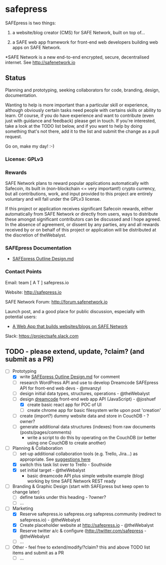 # safepress
SAFEpress is two things:

1) a website/blog creator (CMS) for SAFE Network, built on top of...

2) a SAFE web app framework for front-end web developers building web apps on SAFE Network.

*SAFE Network is a new end-to-end encrypted, secure, decentralised internet. See http://safenetwork.io

## Status
Planning and prototyping, seeking collaborators for code, branding, design, documentation. 

Wanting to help is more important than a particular skill or experience, although obviously certain tasks need people with certains skills or ability to learn. Of course, if you do have experience and want to contribute (even just with guidance and feedback) please get in touch. If you're interested, take a look at the TODO list below, and if you want to help by doing something that's not there, add it to the list and submit the change as a pull request. 

Go on, make my day! :-)

### License: GPLv3

### Rewards

SAFE Network plans to reward popular applications automatically with Safecoin, its built in (non-blockchain <= very important!) crypto currency, but all contributions, work, and input provided to this project are entirely voluntary and will fall under the GPLv3 license.

If this project or application receives significant Safecoin rewards, either automatically from SAFE Network or directly from users, ways to distribute these amongst significant contributors can be discussed and I hope agreed. In the absence of agreement, or dissent by any parties, any and all rewards received by or on behalf of this project or application will be distributed at the discretion of theWebalyst.

### SAFEpress Documentation

- [SAFEpress Outline Design.md](https://github.com/theWebalyst/safepress/blob/master/design/SAFEpress-outline-design.md)

### Contact Points

Email:   team [ A T ] safepress.io

Website: http://safepress.io

SAFE Network Forum: http://forum.safenetwork.io

Launch post, and a good place for public discussion, especially with potential users:

- [A Web App that builds websites/blogs on SAFE Network](https://forum.safenetwork.io/t/a-web-app-that-builds-websites-blogs-on-safe-network/4417)

Slack: https://projectsafe.slack.com

## TODO - please extend, update, ?claim? (and submit as a PR)

- [ ] Prototyping
  - [x] write [SAFEpress Outline Design.md](https://github.com/theWebalyst/safepress/blob/master/design/SAFEpress-outline-design.md) for comment
  - [ ] research WordPress API and use to develop Dreamcode SAFEpress API for front-end web devs - @mvanzyl
  - [ ] design initial data types, structures, operations - @theWebalyst
  - [ ] design [dreamcode](http://nobackend.org/) front-end web app API (JavaScript) - @joshuef
    - [x] create basic react app for POC of UI
    - [ ] create chrome app for basic filesystem write upon post 'creation'
  - [ ] create (import?) dummy website data and store in CouchDB - ?owner?
  - [ ] generate additional data structures (indexes) from raw documents (posts/pages/comments)
    - write a script to do this by operating on the CouchDB (or better using one CouchDB to create another)

- [ ] Planning & Collaboration
  - [ ] set-up additional collaboration tools (e.g. Trello, Jira...) as appropriate. See [suggestions here](https://forum.safenetwork.io/t/a-web-app-that-builds-websites-blogs-on-safe-network/4417/7?u=happybeing)
  - [x] switch this task list over to Trello - Southside
  - [x] set initial target - @theWebalyst
    - basic dreamcode API plus simple website example (blog) working by time SAFE Network REST ready

- [ ] Branding & Graphic Design (start with SAFEpress but keep open to change later)
  - [ ] define tasks under this heading - ?owner?
  - [ ] ...

- [ ] Marketing
  - [x] Reserve safepress.io safepress.org safepress.community (redirect to safepress.io) - @theWebalyst
  - [x] Create placeholder website at http://safepress.io - @theWebalyst
  - [x] Reserve twitter a/c & configure (http://twitter.com/safepress - @theWebalyst
  - [ ] ...

- [ ] Other - feel free to extend/modify/?claim? this and above TODO list items and submit as a PR
  - [ ] ...
